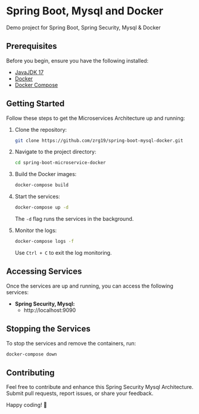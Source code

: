 # Spring Boot, Mysql and Docker
Demo project for Spring Boot, Spring Security, Mysql &amp; Docker

## Prerequisites

Before you begin, ensure you have the following installed:

- [JavaJDK 17](https://openjdk.org/projects/jdk/17)
- [Docker](https://docs.docker.com/get-docker/)
- [Docker Compose](https://docs.docker.com/compose/install/)

## Getting Started

Follow these steps to get the Microservices Architecture up and running:

1. Clone the repository:

   ```bash
   git clone https://github.com/zrg19/spring-boot-mysql-docker.git
   ```

2. Navigate to the project directory:

   ```bash
   cd spring-boot-microservice-docker
   ```
3. Build the Docker images:

   ```bash
   docker-compose build
   ```

4. Start the services:

   ```bash
   docker-compose up -d
      ```

   The `-d` flag runs the services in the background.

5. Monitor the logs:

   ```bash
   docker-compose logs -f
   ```

   Use `Ctrl + C` to exit the log monitoring.

## Accessing Services

Once the services are up and running, you can access the following services:

- **Spring Security, Mysql:**
    - http://localhost:9090

## Stopping the Services

To stop the services and remove the containers, run:

```bash
docker-compose down
```

## Contributing

Feel free to contribute and enhance this Spring Security Mysql Architecture. Submit pull requests, report issues, or share your feedback.

Happy coding! 🚀